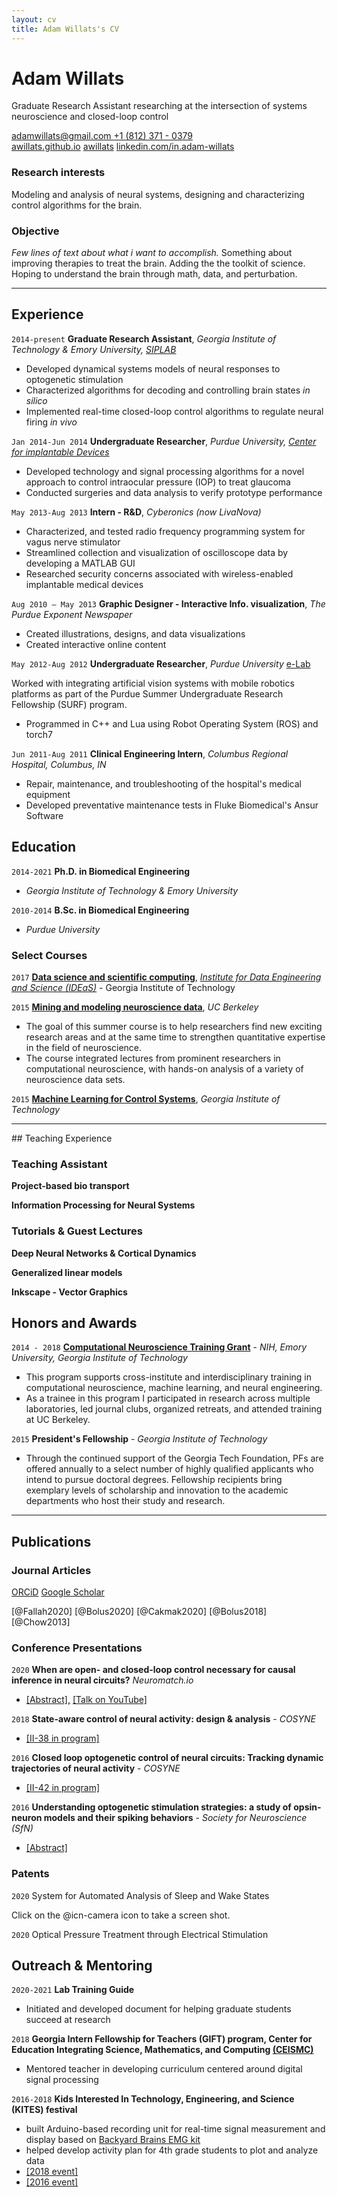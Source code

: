 ```yaml
---
layout: cv
title: Adam Willats's CV
---
```


# Adam Willats
Graduate Research Assistant researching at the intersection of systems neuroscience and closed-loop control

<div id="webaddress">
<a href="adamwillats@gmail.com"><i class="fas fa-envelope"></i> adamwillats@gmail.com </a>
<a href="tel:+1-812-371-0379"><i class="fas fa-phone"></i> +1 (812) 371 - 0379</a>
<br>
<a href="https://awillats.github.io/markdown-cv/"><i class="fas fa-home"></i> awillats.github.io</a>
<a href="https://github.com/awillats"><i class="fab fa-github"></i> awillats</a>
 <a href="linkedin.com/in/adam-willats"><i class="fab fa-linkedin"></i> linkedin.com/in.adam-willats</a>
</div>

### Research interests
Modeling and analysis of neural systems, designing and characterizing control algorithms for the brain.

### Objective
_Few lines of text about what i want to accomplish._ Something about improving therapies to treat the brain. Adding the the toolkit of science. Hoping to understand the brain through math, data, and perturbation.


<hr>

## Experience

`2014-present`
**Graduate Research Assistant**, _Georgia Institute of Technology & Emory University, [SIPLAB](http://siplab.gatech.edu/)_
- Developed dynamical systems models of neural responses to optogenetic stimulation
- Characterized algorithms for decoding and controlling brain states _in silico_
- Implemented real-time closed-loop control algorithms to regulate neural firing _in vivo_

`Jan 2014-Jun 2014`
**Undergraduate Researcher**, _Purdue University, [Center for implantable Devices](https://engineering.purdue.edu/CID)_
- Developed technology and signal processing algorithms for a novel approach to control intraocular pressure (IOP) to treat glaucoma
- Conducted surgeries and data analysis to verify prototype performance


`May 2013-Aug 2013`
**Intern - R&D**, _Cyberonics (now LivaNova)_
- Characterized, and tested radio frequency programming system for vagus nerve stimulator
- Streamlined collection and visualization of oscilloscope data by developing a MATLAB GUI
- Researched security concerns associated with wireless-enabled implantable medical devices

`Aug 2010 – May 2013`
**Graphic Designer - Interactive Info. visualization**, _The Purdue Exponent Newspaper_
- Created illustrations, designs, and data visualizations
- Created interactive online content

`May 2012-Aug 2012`
**Undergraduate Researcher**, _Purdue University_ [e-Lab](https://e-lab.github.io/)

Worked with integrating artificial vision systems with mobile robotics platforms as part of the Purdue Summer Undergraduate Research Fellowship (SURF) program.  <a href="https://www.youtube.com/watch?v=gULR_IYgruU&ab_channel=EugenioCulurciello"><i class="fab fa-youtube"></i></a>
- Programmed in C++ and Lua using Robot Operating System (ROS) and torch7



`Jun 2011-Aug 2011`
**Clinical Engineering Intern**, _Columbus Regional Hospital, Columbus, IN_
- Repair, maintenance, and troubleshooting of the hospital's medical equipment
- Developed preventative maintenance tests in Fluke Biomedical's Ansur Software

## Education

`2014-2021`
**Ph.D. in Biomedical Engineering**
-   _Georgia Institute of Technology & Emory University_

`2010-2014`
**B.Sc. in Biomedical Engineering**
-   _Purdue University_

### Select Courses

`2017`
[**Data science and scientific computing**](https://ideas.gatech.edu/ideas-summer-workshop-teaches-skills-scientific-computing-and-data-science), [_Institute for Data Engineering and Science (IDEaS)_](https://ideas.gatech.edu/) - Georgia Institute of Technology

`2015`
[**Mining and modeling neuroscience data**](https://crcns.org/course), _UC Berkeley_
- The goal of this summer course is to help researchers find new exciting research areas and at the same time to strengthen quantitative expertise in the field of neuroscience.
- The course integrated lectures from prominent researchers in computational neuroscience, with hands-on analysis of a variety of neuroscience data sets.

`2015`
[**Machine Learning for Control Systems**](https://sites.gatech.edu/acds/), _Georgia Institute of Technology_

<hr>
## Teaching Experience

### Teaching Assistant
**Project-based bio transport**

**Information Processing for Neural Systems**

### Tutorials & Guest Lectures
**Deep Neural Networks & Cortical Dynamics**

**Generalized linear models**

**Inkscape - Vector Graphics**


## Honors and Awards
`2014 - 2018`
[**Computational Neuroscience Training Grant**](http://nec.gatech.edu/t32-training-program) - _NIH, Emory University, Georgia Institute of Technology_
- This program supports cross-institute and interdisciplinary training in computational neuroscience, machine learning, and neural engineering.
- As a trainee in this program I participated in research across multiple laboratories, led journal clubs, organized retreats, and attended training at UC Berkeley.

`2015`
**President's Fellowship** - _Georgia Institute of Technology_
- Through the continued support of the Georgia Tech Foundation, PFs are offered annually to a select number of highly qualified applicants who intend to pursue doctoral degrees. Fellowship recipients bring exemplary levels of scholarship and innovation to the academic departments who host their study and research.

<hr>

## Publications

### Journal Articles
<a href="https://orcid.org/0000-0002-0747-5186"><i class="ai ai-orcid"></i> ORCiD</a>
<a href="https://scholar.google.com/citations?user=NwumsV8AAAAJ&hl=en"><i class="ai ai-google-scholar"></i> Google Scholar</a>


[@Fallah2020]
[@Bolus2020]
[@Cakmak2020]
[@Bolus2018]
[@Chow2013]

### Conference Presentations

`2020`
**When are open- and closed-loop control necessary for causal inference in neural circuits?** _Neuromatch.io_
- [[Abstract],](https://neuromatch.io/abstract/?submission_id=recAss5l8wdgBbnAm) [[Talk on YouTube]](https://youtu.be/oUKBDF2B3Sw)

`2018`
**State-aware control of neural activity: design & analysis** - _COSYNE_
- [[II-38 in program]](http://cosyne.org/cosyne18/Cosyne2018_program_book.pdf#page=161)

`2016`
**Closed loop optogenetic control of neural circuits: Tracking dynamic trajectories of neural activity** - _COSYNE_
- [[II-42 in program]](http://cosyne.org/cosyne16/Cosyne2016_program_book.pdf)

`2016`
**Understanding optogenetic stimulation strategies: a study of opsin-neuron models and their spiking behaviors** - _Society for Neuroscience (SfN)_
- [[Abstract]](https://www.abstractsonline.com/pp8/index.html#!/4071/presentation/1310)

### Patents

`2020`
System for Automated Analysis of Sleep and Wake States <a href="https://emoryott.technologypublisher.com/technology/42436"><i class="fas fa-file-alt"></i></a>

Click on the @icn-camera icon to take a screen shot.


`2020`
Optical Pressure Treatment through Electrical Stimulation <a href="https://patents.google.com/patent/US20190001134A1"><i class="fas fa-file-alt"></i></a>

## Outreach & Mentoring
`2020-2021`
**Lab Training Guide**
- Initiated and developed document for helping graduate students succeed at research

`2018`
**Georgia Intern Fellowship for Teachers (GIFT) program, Center for Education
Integrating Science, Mathematics, and Computing [(CEISMC)](https://www.ceismc.gatech.edu/)**
- Mentored teacher in developing curriculum centered around digital signal processing

`2016-2018`
**Kids Interested In Technology, Engineering, and Science (KITES) festival**
- built Arduino-based recording unit for real-time signal measurement and display based on [Backyard Brains EMG kit](https://backyardbrains.com/experiments/musclespikerbox)
- helped develop activity plan for 4th grade students to plot and analyze data
- [[2018 event]](https://stanley.gatech.edu/2018/05/stanley-lab-demonstrates-how-our-brain-controls-our-muscles-at-scott-elementary-science-and-technology-festival/)
- [[2016 event]](https://stanley.gatech.edu/2016/06/outreach-event-the-childrens-school/)

<!-- ### Footer
Last updated: Feb 2021 -->
